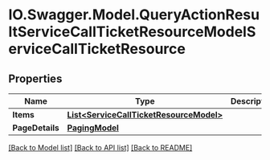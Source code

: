 # IO.Swagger.Model.QueryActionResultServiceCallTicketResourceModelServiceCallTicketResource
## Properties

Name | Type | Description | Notes
------------ | ------------- | ------------- | -------------
**Items** | [**List&lt;ServiceCallTicketResourceModel&gt;**](ServiceCallTicketResourceModel.md) |  | [optional] 
**PageDetails** | [**PagingModel**](PagingModel.md) |  | [optional] 

[[Back to Model list]](../README.md#documentation-for-models) [[Back to API list]](../README.md#documentation-for-api-endpoints) [[Back to README]](../README.md)

